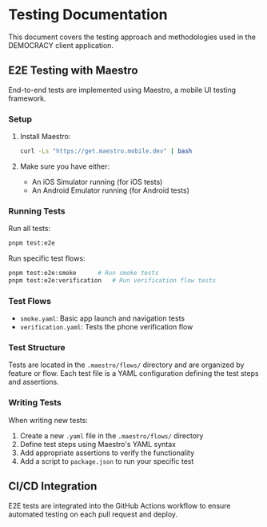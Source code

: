 # Testing Documentation

This document covers the testing approach and methodologies used in the DEMOCRACY client application.

## E2E Testing with Maestro

End-to-end tests are implemented using Maestro, a mobile UI testing framework.

### Setup

1. Install Maestro:

   ```bash
   curl -Ls "https://get.maestro.mobile.dev" | bash
   ```

2. Make sure you have either:
   - An iOS Simulator running (for iOS tests)
   - An Android Emulator running (for Android tests)

### Running Tests

Run all tests:

```bash
pnpm test:e2e
```

Run specific test flows:

```bash
pnpm test:e2e:smoke      # Run smoke tests
pnpm test:e2e:verification   # Run verification flow tests
```

### Test Flows

- `smoke.yaml`: Basic app launch and navigation tests
- `verification.yaml`: Tests the phone verification flow

### Test Structure

Tests are located in the `.maestro/flows/` directory and are organized by feature or flow. Each test file is a YAML configuration defining the test steps and assertions.

### Writing Tests

When writing new tests:

1. Create a new `.yaml` file in the `.maestro/flows/` directory
2. Define test steps using Maestro's YAML syntax
3. Add appropriate assertions to verify the functionality
4. Add a script to `package.json` to run your specific test

## CI/CD Integration

E2E tests are integrated into the GitHub Actions workflow to ensure automated testing on each pull request and deploy.
